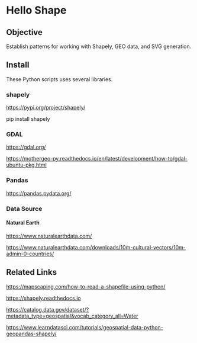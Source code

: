 # Hello Shape

## Objective

Establish patterns for working with Shapely, GEO data, and SVG generation.

## Install

These Python scripts uses several libraries.

### shapely 

https://pypi.org/project/shapely/

pip install shapely

###  GDAL

https://gdal.org/

https://mothergeo-py.readthedocs.io/en/latest/development/how-to/gdal-ubuntu-pkg.html


### Pandas

https://pandas.pydata.org/

### Data Source

#### Natural Earth

https://www.naturalearthdata.com/

https://www.naturalearthdata.com/downloads/10m-cultural-vectors/10m-admin-0-countries/


## Related Links


https://mapscaping.com/how-to-read-a-shapefile-using-python/

https://shapely.readthedocs.io

https://catalog.data.gov/dataset/?metadata_type=geospatial&vocab_category_all=Water

https://www.learndatasci.com/tutorials/geospatial-data-python-geopandas-shapely/